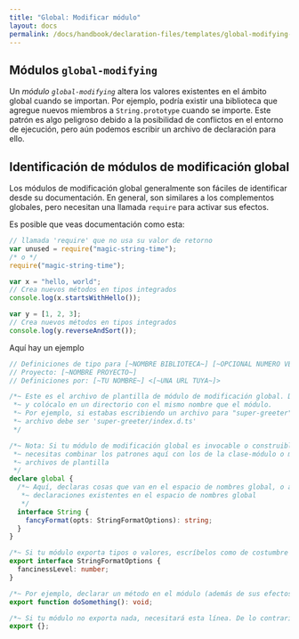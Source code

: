 ```yaml
---
title: "Global: Modificar módulo"
layout: docs
permalink: /docs/handbook/declaration-files/templates/global-modifying-module-d-ts.html
---
```


## Módulos `global-modifying`

Un *módulo `global-modifying`* altera los valores existentes en el ámbito global cuando se importan.
Por ejemplo, podría existir una biblioteca que agregue nuevos miembros a `String.prototype` cuando se importe.
Este patrón es algo peligroso debido a la posibilidad de conflictos en el entorno de ejecución,
pero aún podemos escribir un archivo de declaración para ello.

## Identificación de módulos de modificación global

Los módulos de modificación global generalmente son fáciles de identificar desde su documentación.
En general, son similares a los complementos globales, pero necesitan una llamada `require` para activar sus efectos.

Es posible que veas documentación como esta:

```js
// llamada 'require' que no usa su valor de retorno
var unused = require("magic-string-time");
/* o */
require("magic-string-time");

var x = "hello, world";
// Crea nuevos métodos en tipos integrados
console.log(x.startsWithHello());

var y = [1, 2, 3];
// Crea nuevos métodos en tipos integrados
console.log(y.reverseAndSort());
```

Aquí hay un ejemplo

```ts
// Definiciones de tipo para [~NOMBRE BIBLIOTECA~] [~OPCIONAL NUMERO VERSION~]
// Proyecto: [~NOMBRE PROYECTO~]
// Definiciones por: [~TU NOMBRE~] <[~UNA URL TUYA~]>

/*~ Este es el archivo de plantilla de módulo de modificación global. Debes cambiarle el nombre a index.d.ts
 *~ y colócalo en un directorio con el mismo nombre que el módulo.
 *~ Por ejemplo, si estabas escribiendo un archivo para "super-greeter", este
 *~ archivo debe ser 'super-greeter/index.d.ts'
 */

/*~ Nota: Si tu módulo de modificación global es invocable o construible,
 *~ necesitas combinar los patrones aquí con los de la clase-módulo o módulo-función
 *~ archivos de plantilla
 */
declare global {
  /*~ Aquí, declaras cosas que van en el espacio de nombres global, o aumenta
   *~ declaraciones existentes en el espacio de nombres global
   */
  interface String {
    fancyFormat(opts: StringFormatOptions): string;
  }
}

/*~ Si tu módulo exporta tipos o valores, escríbelos como de costumbre */
export interface StringFormatOptions {
  fancinessLevel: number;
}

/*~ Por ejemplo, declarar un método en el módulo (además de sus efectos secundarios globales) */
export function doSomething(): void;

/*~ Si tu módulo no exporta nada, necesitará esta línea. De lo contrario, elimínala */
export {};
```
